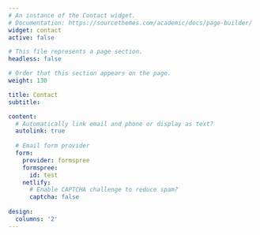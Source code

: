 ```yaml
---
# An instance of the Contact widget.
# Documentation: https://sourcethemes.com/academic/docs/page-builder/
widget: contact
active: false

# This file represents a page section.
headless: false

# Order that this section appears on the page.
weight: 130

title: Contact
subtitle:

content:
  # Automatically link email and phone or display as text?
  autolink: true
  
  # Email form provider
  form:
    provider: formspree
    formspree:
      id: test
    netlify:
      # Enable CAPTCHA challenge to reduce spam?
      captcha: false
  
design:
  columns: '2'
---
```

